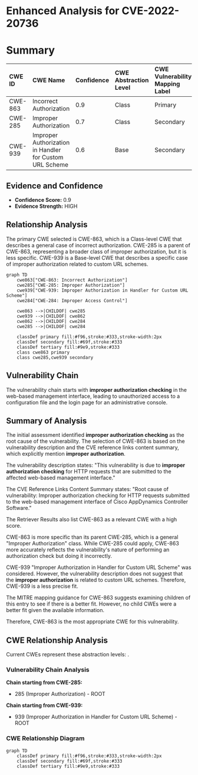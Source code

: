 # Enhanced Analysis for CVE-2022-20736

# Summary
| CWE ID  | CWE Name                                                                | Confidence | CWE Abstraction Level | CWE Vulnerability Mapping Label | CWE-Vulnerability Mapping Notes |
| :-------- | :---------------------------------------------------------------------- | :--------- | :---------------------- | :------------------------------ | :------------------------------ |
| CWE-863 | Incorrect Authorization                                                     | 0.9        | Class                     | Primary                           | Allowed-with-Review             |
| CWE-285 | Improper Authorization                                                      | 0.7        | Class                     | Secondary                         | Discouraged                     |
| CWE-939 | Improper Authorization in Handler for Custom URL Scheme                     | 0.6        | Base                      | Secondary                         | Allowed                         |

## Evidence and Confidence

*   **Confidence Score:** 0.9
*   **Evidence Strength:** HIGH

## Relationship Analysis
The primary CWE selected is CWE-863, which is a Class-level CWE that describes a general case of incorrect authorization. CWE-285 is a parent of CWE-863, representing a broader class of improper authorization, but it is less specific. CWE-939 is a Base-level CWE that describes a specific case of improper authorization related to custom URL schemes.

```mermaid
graph TD
    cwe863["CWE-863: Incorrect Authorization"]
    cwe285["CWE-285: Improper Authorization"]
    cwe939["CWE-939: Improper Authorization in Handler for Custom URL Scheme"]
    cwe284["CWE-284: Improper Access Control"]

    cwe863 -->|CHILDOF| cwe285
    cwe939 -->|CHILDOF| cwe862
    cwe862 -->|CHILDOF| cwe284
    cwe285 -->|CHILDOF| cwe284

    classDef primary fill:#f96,stroke:#333,stroke-width:2px
    classDef secondary fill:#69f,stroke:#333
    classDef tertiary fill:#9e9,stroke:#333
    class cwe863 primary
    class cwe285,cwe939 secondary
```

## Vulnerability Chain
The vulnerability chain starts with **improper authorization checking** in the web-based management interface, leading to unauthorized access to a configuration file and the login page for an administrative console.

## Summary of Analysis
The initial assessment identified **improper authorization checking** as the root cause of the vulnerability. The selection of CWE-863 is based on the vulnerability description and the CVE reference links content summary, which explicitly mention **improper authorization**.

The vulnerability description states: "This vulnerability is due to **improper authorization checking** for HTTP requests that are submitted to the affected web-based management interface."

The CVE Reference Links Content Summary states: "Root cause of vulnerability: Improper authorization checking for HTTP requests submitted to the web-based management interface of Cisco AppDynamics Controller Software."

The Retriever Results also list CWE-863 as a relevant CWE with a high score.

CWE-863 is more specific than its parent CWE-285, which is a general "Improper Authorization" class. While CWE-285 could apply, CWE-863 more accurately reflects the vulnerability's nature of performing an authorization check but doing it incorrectly.

CWE-939 "Improper Authorization in Handler for Custom URL Scheme" was considered. However, the vulnerability description does not suggest that the **improper authorization** is related to custom URL schemes. Therefore, CWE-939 is a less precise fit.

The MITRE mapping guidance for CWE-863 suggests examining children of this entry to see if there is a better fit. However, no child CWEs were a better fit given the available information.

Therefore, CWE-863 is the most appropriate CWE for this vulnerability.


## CWE Relationship Analysis

Current CWEs represent these abstraction levels: .


### Vulnerability Chain Analysis

**Chain starting from CWE-285:**
- 285 (Improper Authorization) - ROOT


**Chain starting from CWE-939:**
- 939 (Improper Authorization in Handler for Custom URL Scheme) - ROOT



### CWE Relationship Diagram

```mermaid
graph TD
    classDef primary fill:#f96,stroke:#333,stroke-width:2px
    classDef secondary fill:#69f,stroke:#333
    classDef tertiary fill:#9e9,stroke:#333
```